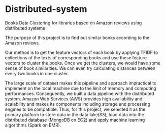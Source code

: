 # Distributed-system
Books Data Clustering for libraries based on Amazon reviews using distributed systems

The purpose of this project is to find out similar books according to the Amazon reviews.   

Our method is to get the feature vectors of each book by applying TFIDF to collections of the texts of corresponding books and use these feature vectors to cluster the books. Once we get the clusters, we would have some sense of book similarities. We can even try calculating distances between every two books in one cluster.  

The large scale of dataset makes this pipeline and approach impractical to implement on the local machine due to the limit of memory and computing performances. Consequently, we built a data pipeline with the distributed system. Amazon Web Services (AWS) provides high availability and scalability and makes its components including storage and processing engines to be compatible. Thus, for this project, we selected it as the primary platform to store data in the data lake(S3), load data into the distributed database (MongoDB on EC2) and apply machine learning algorithms (Spark on EMR).
